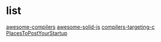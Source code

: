 # list

[awesome-compilers](https://github.com/aalhour/awesome-compilers)
[awesome-solid-js](https://github.com/one-aalam/awesome-solid-js)
[compilers-targeting-c](https://github.com/dbohdan/compilers-targeting-c)
[PlacesToPostYourStartup](https://github.com/mmccaff/PlacesToPostYourStartup)

